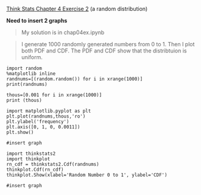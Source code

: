[Think Stats Chapter 4 Exercise 2](http://greenteapress.com/thinkstats2/html/thinkstats2005.html#toc41) (a random distribution)

**Need to insert 2 graphs**

>My solution is in chap04ex.ipynb

>I generate 1000 randomly generated numbers from 0 to 1.  Then I plot both PDF and CDF.  The PDF and CDF show that the distribtuion is uniform.

```
import random
%matplotlib inline
randnums=[(random.random()) for i in xrange(1000)]
print(randnums)

thous=[0.001 for i in xrange(1000)]
print (thous)

import matplotlib.pyplot as plt
plt.plot(randnums,thous,'ro')
plt.ylabel('frequency')
plt.axis([0, 1, 0, 0.0011])
plt.show()

#insert graph

import thinkstats2
import thinkplot
rn_cdf = thinkstats2.Cdf(randnums)
thinkplot.Cdf(rn_cdf)
thinkplot.Show(xlabel='Random Number 0 to 1', ylabel='CDF')

#insert graph

```


